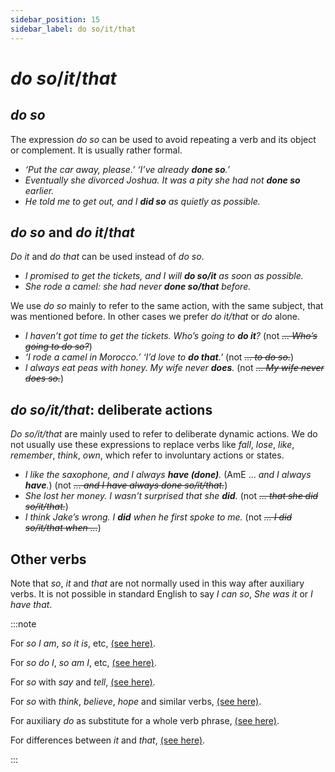 ```yaml
---
sidebar_position: 15
sidebar_label: do so/it/that
---
```


# *do so*/*it*/*that*

## *do so*

The expression *do so* can be used to avoid repeating a verb and its object or complement. It is usually rather formal.

- *‘Put the car away, please.’ ‘I’ve already **done so**.’*
- *Eventually she divorced Joshua. It was a pity she had not **done so** earlier.*
- *He told me to get out, and I **did so** as quietly as possible.*

## *do so* and *do it*/*that*

*Do it* and *do that* can be used instead of *do so*.

- *I promised to get the tickets, and I will **do so/it** as soon as possible.*
- *She rode a camel: she had never **done so/that** before.*

We use *do so* mainly to refer to the same action, with the same subject, that was mentioned before. In other cases we prefer *do it/that* or *do* alone.

- *I haven’t got time to get the tickets. Who’s going to **do it**?* (not *~~… Who’s going to do so?~~*)
- *‘I rode a camel in Morocco.’ ‘I’d love to **do that**.’* (not *~~… to do so.~~*)
- *I always eat peas with honey. My wife never **does**.* (not *~~… My wife never does so.~~*)

## *do so/it/that*: deliberate actions

*Do so/it/that* are mainly used to refer to deliberate dynamic actions. We do not usually use these expressions to replace verbs like *fall*, *lose*, *like*, *remember*, *think*, *own*, which refer to involuntary actions or states.

- *I like the saxophone, and I always **have (done)**.* (AmE ... *and I always **have**.*) (not *~~… and I have always done so/it/that.~~*)
- *She lost her money. I wasn’t surprised that she **did**.* (not *~~… that she did so/it/that.~~*)
- *I think Jake’s wrong. I **did** when he first spoke to me.* (not *~~… I did so/it/that when …~~*)

## Other verbs

Note that *so*, *it* and *that* are not normally used in this way after auxiliary verbs. It is not possible in standard English to say *I can so*, *She was it* or *I have that*.

:::note

For *so I am*, *so it is*, etc, [(see here)](./../speech-and-spoken-exchanges/so-am-i-neither-do-they-etc#so--subject--auxiliary-so-it-is).

For *so do I*, *so am I*, etc, [(see here)](./../speech-and-spoken-exchanges/so-am-i-neither-do-they-etc#so--auxiliary--subject).

For *so* with *say* and *tell*, [(see here)](./../../vocabulary/word-problems-from-a-to-z/so-with-say-and-tell).

For *so* with *think*, *believe*, *hope* and similar verbs, [(see here)](./../../vocabulary/word-problems-from-a-to-z/so-and-not-with-hope-believe-etc).

For auxiliary *do* as substitute for a whole verb phrase, [(see here)](./../information-structure/ellipsis-after-auxiliary-verbs).

For differences between *it* and *that*, [(see here)](./../determiners-a-an-and-the-my-your-etc-this-that-etc/this-that-and-it-things-that-have-just-been-mentioned).

:::
